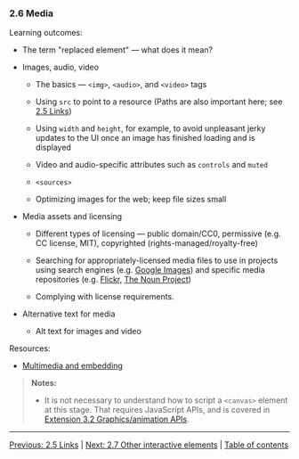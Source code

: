 ### 2.6 Media

Learning outcomes:

- The term "replaced element" — what does it mean?

- Images, audio, video

  - The basics — `<img>`, `<audio>`, and `<video>` tags

  - Using `src` to point to a resource (Paths are also important here; see [2.5 Links](./2-5-links.md))

  - Using `width` and `height`, for example, to avoid unpleasant jerky updates to the UI once an image has finished loading and is displayed

  - Video and audio-specific attributes such as `controls` and `muted`

  - `<sources>`

  - Optimizing images for the web; keep file sizes small

- Media assets and licensing

  - Different types of licensing — public domain/CC0, permissive (e.g. CC license, MIT), copyrighted (rights-managed/royalty-free)

  - Searching for appropriately-licensed media files to use in projects using search engines (e.g. [Google Images](https://images.google.co.uk/)) and specific media repositories (e.g. [Flickr,](https://www.flickr.com/) [The Noun Project](https://thenounproject.com/))

  - Complying with license requirements.

- Alternative text for media

  - Alt text for images and video

Resources:

- [Multimedia and embedding](https://developer.mozilla.org/en-US/docs/Learn/HTML/Multimedia_and_embedding)

> **Notes:**
>
> - It is not necessary to understand how to script a `<canvas>` element at this stage. That requires JavaScript APIs, and is covered in [Extension 3.2 Graphics/animation APIs](../../3-extensions/3-web-apis.md#32-graphicsanimation-apis).

---

[Previous: 2.5 Links](/curriculum/2-core/1-standards-and-semantics/2-5-links.md) | [Next: 2.7 Other interactive elements](/curriculum/2-core/1-standards-and-semantics/2-7-other-interactive-elements.md) | [Table of contents](/TOC.md)
